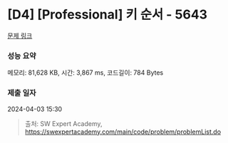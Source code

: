 # [D4] [Professional] 키 순서 - 5643 

[문제 링크](https://swexpertacademy.com/main/code/problem/problemDetail.do?contestProbId=AWXQsLWKd5cDFAUo) 

### 성능 요약

메모리: 81,628 KB, 시간: 3,867 ms, 코드길이: 784 Bytes

### 제출 일자

2024-04-03 15:30



> 출처: SW Expert Academy, https://swexpertacademy.com/main/code/problem/problemList.do